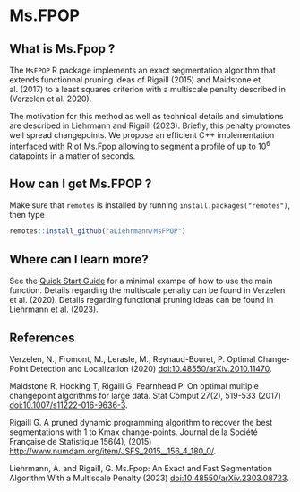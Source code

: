 
<!-- README.md is generated from README.Rmd. Please edit that file -->

# Ms.FPOP

<!-- badges: start -->
<!-- badges: end -->

## What is Ms.Fpop ?

The `MsFPOP` R package implements an exact segmentation algorithm that
extends functionnal pruning ideas of Rigaill (2015) and Maidstone et
al. (2017) to a least squares criterion with a multiscale penalty
described in (Verzelen et al. 2020).

The motivation for this method as well as technical details and
simulations are described in Liehrmann and Rigaill (2023). Briefly, this
penalty promotes well spread changepoints. We propose an efficient C++
implementation interfaced with R of Ms.Fpop allowing to segment a
profile of up to $10^6$ datapoints in a matter of seconds.

## How can I get Ms.FPOP ?

Make sure that `remotes` is installed by running
`install.packages("remotes")`, then type

``` r
remotes::install_github("aLiehrmann/MsFPOP")
```

## Where can I learn more?

See the [Quick Start Guide](https://aliehrmann.github.io/MsFPOP/articles/quickStart.html) for a minimal exampe of how to use the main function. Details regarding the 
multiscale penalty can be found in Verzelen et al. (2020). Details regarding 
functional pruning ideas can be found in Liehrmann et al. (2023).

## References

Verzelen, N., Fromont, M., Lerasle, M., Reynaud-Bouret, P. Optimal
Change-Point Detection and Localization (2020)
[doi:10.48550/arXiv.2010.11470](https://doi.org/10.48550/arXiv.2010.11470).

Maidstone R, Hocking T, Rigaill G, Fearnhead P. On optimal multiple
changepoint algorithms for large data. Stat Comput 27(2), 519-533
(2017)
[doi:10.1007/s11222-016-9636-3](https://link.springer.com/article/10.1007/s11222-016-9636-3).

Rigaill G. A pruned dynamic programming algorithm to recover the best
segmentations with 1 to Kmax change-points. Journal de la Société
Française de Statistique 156(4), (2015)
<http://www.numdam.org/item/JSFS_2015__156_4_180_0/>.

Liehrmann, A. and Rigaill, G. Ms.Fpop: An Exact and Fast Segmentation
Algorithm With a Multiscale Penalty (2023) [doi:10.48550/arXiv.2303.08723](https://doi.org/10.48550/arXiv.2303.08723).

